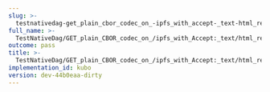 ```yaml
---
slug: >-
  testnativedag-get_plain_cbor_codec_on_-ipfs_with_accept-_text-html_returns_html_(dag-index-html)-header_etag
full_name: >-
  TestNativeDag/GET_plain_CBOR_codec_on_/ipfs_with_Accept:_text/html_returns_HTML_(dag-index-html)/Header_Etag
outcome: pass
title: >-
  TestNativeDag/GET_plain_CBOR_codec_on_/ipfs_with_Accept:_text/html_returns_HTML_(dag-index-html)/Header_Etag
implementation_id: kubo
version: dev-44b0eaa-dirty
---
```


